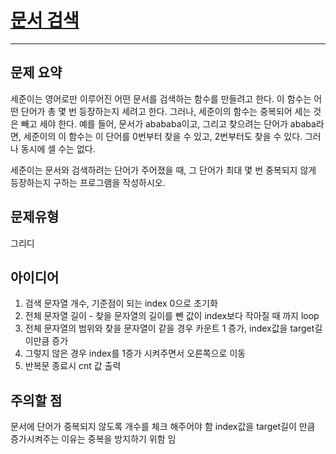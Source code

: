 # [문서 검색](https://www.acmicpc.net/problem/1543)
---
## 문제 요약
세준이는 영어로만 이루어진 어떤 문서를 검색하는 함수를 만들려고 한다. 이 함수는 어떤 단어가 총 몇 번 등장하는지 세려고 한다. 그러나, 세준이의 함수는 중복되어 세는 것은 빼고 세야 한다. 예를 들어, 문서가 abababa이고, 그리고 찾으려는 단어가 ababa라면, 세준이의 이 함수는 이 단어를 0번부터 찾을 수 있고, 2번부터도 찾을 수 있다. 그러나 동시에 셀 수는 없다.

세준이는 문서와 검색하려는 단어가 주어졌을 때, 그 단어가 최대 몇 번 중복되지 않게 등장하는지 구하는 프로그램을 작성하시오.

## 문제유형
그리디

## 아이디어
1. 검색 문자열 개수, 기준점이 되는 index 0으로 초기화
2. 전체 문자열 길이 - 찾을 문자열의 길이를 뺀 값이 index보다 작아질 때 까지 loop
3. 전체 문자열의 범위와 찾을 문자열이 같을 경우 카운트 1 증가, index값을 target길이만큼 증가
4. 그렇지 않은 경우 index를 1증가 시켜주면서 오른쪽으로 이동
5. 반복문 종료시 cnt 값 출력

## 주의할 점
문서에 단어가 중복되지 않도록 개수를 체크 해주어야 함
index값을 target길이 만큼 증가시켜주는 이유는 중복을 방지하기 위함 임